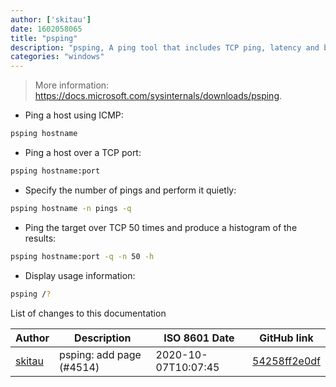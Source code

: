 ```yaml
---
author: ['skitau']
date: 1602058065
title: "psping"
description: "psping, A ping tool that includes TCP ping, latency and bandwidth measurement."
categories: "windows"
---
```

> More information: <https://docs.microsoft.com/sysinternals/downloads/psping>.

- Ping a host using ICMP:

```bash
psping hostname
```

- Ping a host over a TCP port:

```bash
psping hostname:port
```

- Specify the number of pings and perform it quietly:

```bash
psping hostname -n pings -q
```

- Ping the target over TCP 50 times and produce a histogram of the results:

```bash
psping hostname:port -q -n 50 -h
```

- Display usage information:

```bash
psping /?
```
List of changes to this documentation


Author | Description | ISO 8601 Date | GitHub link
------|-----|-----|-----
[skitau](mailto:robert@blackstock.id.au) | psping: add page (#4514) | 2020-10-07T10:07:45 | [54258ff2e0df](https://github.com/tldr-pages/tldr/commit/54258ff2e0dfecf108ac0134b8946bbe72614752)

